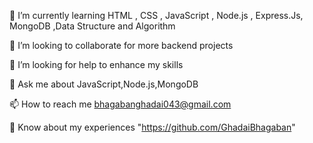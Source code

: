 
🌱 I’m currently learning HTML , CSS , JavaScript , Node.js , Express.Js,  MongoDB ,Data Structure and Algorithm

👯 I’m looking to collaborate for more backend projects

🤝 I’m looking for help to enhance my skills

💬 Ask me about JavaScript,Node.js,MongoDB

📫 How to reach me bhagabanghadai043@gmail.com

📄 Know about my experiences "https://github.com/GhadaiBhagaban"
